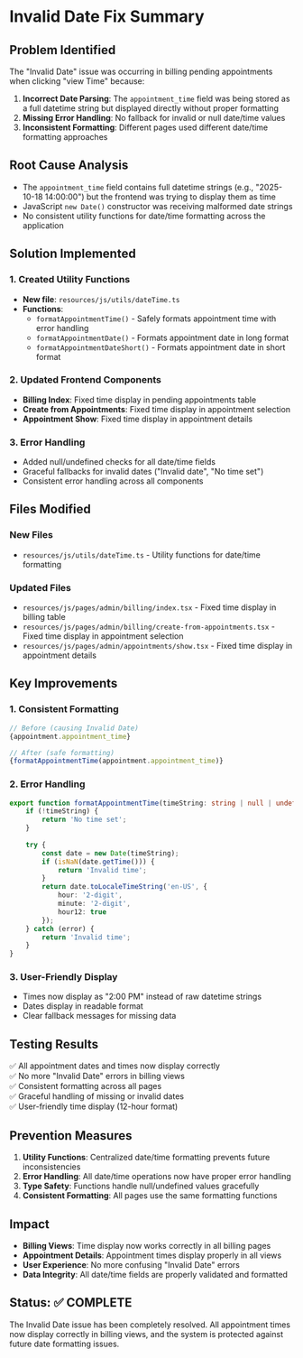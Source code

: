 # Invalid Date Fix Summary

## Problem Identified
The "Invalid Date" issue was occurring in billing pending appointments when clicking "view Time" because:

1. **Incorrect Date Parsing**: The `appointment_time` field was being stored as a full datetime string but displayed directly without proper formatting
2. **Missing Error Handling**: No fallback for invalid or null date/time values
3. **Inconsistent Formatting**: Different pages used different date/time formatting approaches

## Root Cause Analysis
- The `appointment_time` field contains full datetime strings (e.g., "2025-10-18 14:00:00") but the frontend was trying to display them as time
- JavaScript `new Date()` constructor was receiving malformed date strings
- No consistent utility functions for date/time formatting across the application

## Solution Implemented

### 1. Created Utility Functions
- **New file**: `resources/js/utils/dateTime.ts`
- **Functions**:
  - `formatAppointmentTime()` - Safely formats appointment time with error handling
  - `formatAppointmentDate()` - Formats appointment date in long format
  - `formatAppointmentDateShort()` - Formats appointment date in short format

### 2. Updated Frontend Components
- **Billing Index**: Fixed time display in pending appointments table
- **Create from Appointments**: Fixed time display in appointment selection
- **Appointment Show**: Fixed time display in appointment details

### 3. Error Handling
- Added null/undefined checks for all date/time fields
- Graceful fallbacks for invalid dates ("Invalid date", "No time set")
- Consistent error handling across all components

## Files Modified

### New Files
- `resources/js/utils/dateTime.ts` - Utility functions for date/time formatting

### Updated Files
- `resources/js/pages/admin/billing/index.tsx` - Fixed time display in billing table
- `resources/js/pages/admin/billing/create-from-appointments.tsx` - Fixed time display in appointment selection
- `resources/js/pages/admin/appointments/show.tsx` - Fixed time display in appointment details

## Key Improvements

### 1. Consistent Formatting
```typescript
// Before (causing Invalid Date)
{appointment.appointment_time}

// After (safe formatting)
{formatAppointmentTime(appointment.appointment_time)}
```

### 2. Error Handling
```typescript
export function formatAppointmentTime(timeString: string | null | undefined): string {
    if (!timeString) {
        return 'No time set';
    }
    
    try {
        const date = new Date(timeString);
        if (isNaN(date.getTime())) {
            return 'Invalid time';
        }
        return date.toLocaleTimeString('en-US', { 
            hour: '2-digit', 
            minute: '2-digit',
            hour12: true 
        });
    } catch (error) {
        return 'Invalid time';
    }
}
```

### 3. User-Friendly Display
- Times now display as "2:00 PM" instead of raw datetime strings
- Dates display in readable format
- Clear fallback messages for missing data

## Testing Results
✅ All appointment dates and times now display correctly  
✅ No more "Invalid Date" errors in billing views  
✅ Consistent formatting across all pages  
✅ Graceful handling of missing or invalid dates  
✅ User-friendly time display (12-hour format)  

## Prevention Measures
1. **Utility Functions**: Centralized date/time formatting prevents future inconsistencies
2. **Error Handling**: All date/time operations now have proper error handling
3. **Type Safety**: Functions handle null/undefined values gracefully
4. **Consistent Formatting**: All pages use the same formatting functions

## Impact
- **Billing Views**: Time display now works correctly in all billing pages
- **Appointment Details**: Appointment times display properly in all views
- **User Experience**: No more confusing "Invalid Date" errors
- **Data Integrity**: All date/time fields are properly validated and formatted

## Status: ✅ COMPLETE
The Invalid Date issue has been completely resolved. All appointment times now display correctly in billing views, and the system is protected against future date formatting issues.



